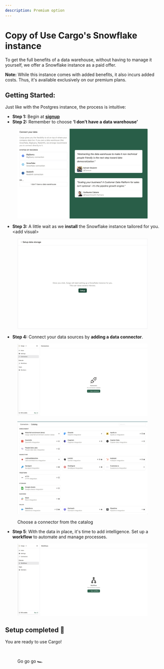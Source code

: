 ```yaml
---
description: Premium option
---
```


# Copy of Use Cargo's Snowflake instance

To get the full benefits of a data warehouse, without having to manage it yourself, we offer a Snowflake instance as a paid offer.

**Note:** While this instance comes with added benefits, it also incurs added costs. Thus, it's available exclusively on our premium plans.

## Getting Started:

Just like with the Postgres instance, the process is intuitive:

* **Step 1:** Begin at [**signup**](https://app.getcargo.io/)&#x20;
* **Step 2:** Remember to choose **‘I don’t have a data warehouse’**

<figure><img src="../.gitbook/assets/Screenshot 2023-10-02 at 09.27.19.png" alt=""><figcaption></figcaption></figure>

* **Step 3:** A little wait as we **install** the Snowflake instance tailored for you. \<add visual>

<figure><img src="../.gitbook/assets/Screenshot 2023-10-02 at 09.28.01.png" alt=""><figcaption></figcaption></figure>

* **Step 4:** Connect your data sources by **adding a data connector**.&#x20;

<figure><img src="../.gitbook/assets/Screenshot 2023-10-02 at 09.37.10.png" alt=""><figcaption></figcaption></figure>

<figure><img src="../.gitbook/assets/Screenshot 2023-10-02 at 09.30.06.png" alt=""><figcaption><p>Choose a connector from the catalog</p></figcaption></figure>

* **Step 5**: With the data in place, it's time to add intelligence. Set up a **workflow** to automate and manage processes.

&#x20;

<figure><img src="../.gitbook/assets/Screenshot 2023-10-02 at 09.36.30.png" alt=""><figcaption></figcaption></figure>



## Setup completed 🎉

You are ready to use Cargo!&#x20;

<figure><img src="https://media.giphy.com/media/ZWbeEcbeo0cKI/giphy.gif" alt=""><figcaption><p>Go go go 🏎️</p></figcaption></figure>
